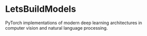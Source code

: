 # LetsBuildModels
PyTorch implementations of modern deep learning architectures in computer vision and natural language processing.
